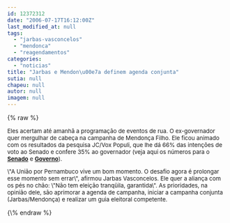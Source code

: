 ```yaml
---
id: 12372312
date: "2006-07-17T16:12:00Z"
last_modified_at: null
tags:
  - "jarbas-vasconcelos"
  - "mendonca"
  - "reagendamentos"
categories:
  - "noticias"
title: "Jarbas e Mendon\u00e7a definem agenda conjunta"
sutia: null
chapeu: null
autor: null
imagem: null
---
```

{\% raw %}
<p><FONT size=2></p>
<p><P>Eles acertam até amanhã a programação de eventos de rua. O ex-governador quer mergulhar de cabeça na campanha de Mendonça Filho. Ele ficou animado com os resultados da pesquisa JC/Vox Populi, que lhe dá 66% das intenções de voto ao Senado e confere 35% ao governador (veja aqui<B> </B>os números para o <STRONG><A href=\"https://jc3.uol.com.br/blogs/jc/2006/07/17/index.php#106\">Senado</A></STRONG> e <STRONG><A href=\"https://jc3.uol.com.br/blogs/jc/2006/07/16/index.php#63\">Governo</A></STRONG>). </P></p>
<p><P>\"A União por Pernambuco vive um bom momento. O desafio agora é prolongar esse momento sem errar\", afirmou Jarbas Vasconcelos. Ele quer a aliança com os pés no chão: \"Não tem eleição tranqüila, garantida\". As prioridades, na opinião dele, são aprimorar a agenda de campanha, iniciar a campanha conjunta (Jarbas/Mendonça) e realizar um guia eleitoral competente.</P></FONT> </p>
{\% endraw %}